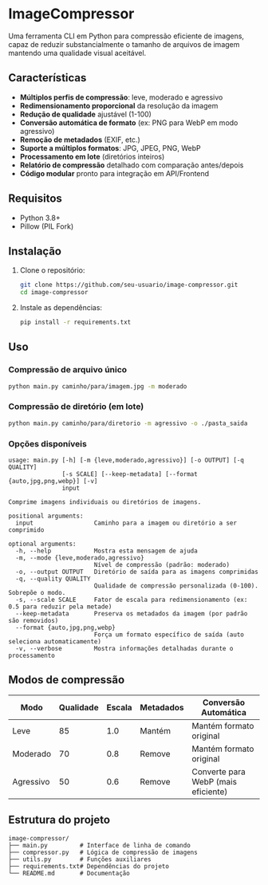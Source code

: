 # ImageCompressor

Uma ferramenta CLI em Python para compressão eficiente de imagens, capaz de reduzir substancialmente o tamanho de arquivos de imagem mantendo uma qualidade visual aceitável.

## Características

- **Múltiplos perfis de compressão**: leve, moderado e agressivo
- **Redimensionamento proporcional** da resolução da imagem
- **Redução de qualidade** ajustável (1-100)
- **Conversão automática de formato** (ex: PNG para WebP em modo agressivo)
- **Remoção de metadados** (EXIF, etc.)
- **Suporte a múltiplos formatos**: JPG, JPEG, PNG, WebP
- **Processamento em lote** (diretórios inteiros)
- **Relatório de compressão** detalhado com comparação antes/depois
- **Código modular** pronto para integração em API/Frontend

## Requisitos

- Python 3.8+
- Pillow (PIL Fork)

## Instalação

1. Clone o repositório:
   ```bash
   git clone https://github.com/seu-usuario/image-compressor.git
   cd image-compressor
   ```

2. Instale as dependências:
   ```bash
   pip install -r requirements.txt
   ```

## Uso

### Compressão de arquivo único

```bash
python main.py caminho/para/imagem.jpg -m moderado
```

### Compressão de diretório (em lote)

```bash
python main.py caminho/para/diretorio -m agressivo -o ./pasta_saida
```

### Opções disponíveis

```
usage: main.py [-h] [-m {leve,moderado,agressivo}] [-o OUTPUT] [-q QUALITY]
               [-s SCALE] [--keep-metadata] [--format {auto,jpg,png,webp}] [-v]
               input

Comprime imagens individuais ou diretórios de imagens.

positional arguments:
  input                 Caminho para a imagem ou diretório a ser comprimido

optional arguments:
  -h, --help            Mostra esta mensagem de ajuda
  -m, --mode {leve,moderado,agressivo}
                        Nível de compressão (padrão: moderado)
  -o, --output OUTPUT   Diretório de saída para as imagens comprimidas
  -q, --quality QUALITY
                        Qualidade de compressão personalizada (0-100). Sobrepõe o modo.
  -s, --scale SCALE     Fator de escala para redimensionamento (ex: 0.5 para reduzir pela metade)
  --keep-metadata       Preserva os metadados da imagem (por padrão são removidos)
  --format {auto,jpg,png,webp}
                        Força um formato específico de saída (auto seleciona automaticamente)
  -v, --verbose         Mostra informações detalhadas durante o processamento
```

## Modos de compressão

| Modo      | Qualidade | Escala | Metadados | Conversão Automática          |
|-----------|-----------|--------|-----------|-------------------------------|
| Leve      | 85        | 1.0    | Mantém    | Mantém formato original       |
| Moderado  | 70        | 0.8    | Remove    | Mantém formato original       |
| Agressivo | 50        | 0.6    | Remove    | Converte para WebP (mais eficiente) |

## Estrutura do projeto

```
image-compressor/
├── main.py         # Interface de linha de comando
├── compressor.py   # Lógica de compressão de imagens
├── utils.py        # Funções auxiliares
├── requirements.txt# Dependências do projeto
└── README.md       # Documentação